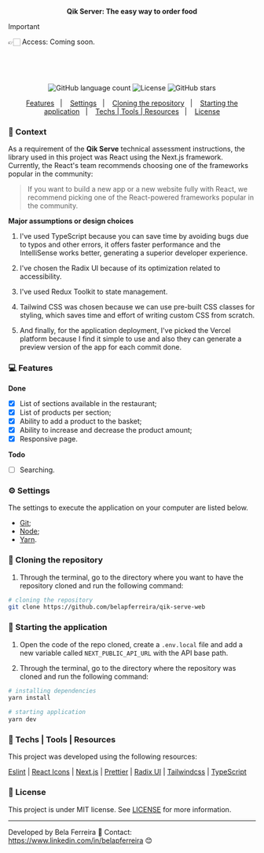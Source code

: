 <p align="center">
  <strong>
    Qik Server: The easy way to order food
  </strong>
</p>

> [!IMPORTANT]
> 👉🏻 Access: Coming soon.

<p>&nbsp;</p>

<p>&nbsp;</p>

<p align="center">
  <img alt="GitHub language count" src="https://img.shields.io/github/languages/count/belapferreira/qik-serve-web">

  <img alt="License" src="https://img.shields.io/static/v1?label=license&message=MIT&color=49AA26">

  <img alt="GitHub stars" src="https://img.shields.io/github/stars/belapferreira/qik-serve-web?style=social">
</p>

<p align="center">
  <a href="#computer-features">Features</a>&nbsp;&nbsp;&nbsp;|&nbsp;&nbsp;&nbsp;
  <a href="#gear-settings">Settings</a>&nbsp;&nbsp;&nbsp;|&nbsp;&nbsp;&nbsp;
  <a href="#arrow_down_small-cloning-the-repository">Cloning the repository</a>&nbsp;&nbsp;&nbsp;|&nbsp;&nbsp;&nbsp;
  <a href="#beginner-starting-the-application">Starting the application</a>&nbsp;&nbsp;&nbsp;|&nbsp;&nbsp;&nbsp;
  <a href="#wrench-techs--tools--resources">Techs | Tools | Resources</a>&nbsp;&nbsp;&nbsp;|&nbsp;&nbsp;&nbsp;
  <a href="#memo-license">License</a>
</p>

### :pushpin: Context

As a requirement of the **Qik Serve** technical assessment instructions, the library used in this project was React using the Next.js framework. Currently, the React's team recommends choosing one of the frameworks popular in the community:

> If you want to build a new app or a new website fully with React, we recommend picking one of the React-powered frameworks popular in the community.

**Major assumptions or design choices**

1) I've used TypeScript because you can save time by avoiding bugs due to typos and other errors, it offers faster performance and the IntelliSense works better, generating a superior developer experience.

2) I've chosen the Radix UI because of its optimization related to accessibility.

3) I've used Redux Toolkit to state management.

4) Tailwind CSS was chosen because we can use pre-built CSS classes for styling, which saves time and effort of writing custom CSS from scratch.

5) And finally, for the application deployment, I've picked the Vercel platform because I find it simple to use and also they can generate a preview version of the app for each commit done.


### :computer: Features

**Done**

- [x] List of sections available in the restaurant;
- [x] List of products per section;
- [x] Ability to add a product to the basket;
- [x] Ability to increase and decrease the product amount;
- [x] Responsive page.

**Todo**

- [ ] Searching.

### :gear: Settings

The settings to execute the application on your computer are listed below.

- [Git](https://git-scm.com);
- [Node](https://nodejs.org/);
- [Yarn](https://yarnpkg.com/).

### :arrow_down_small: Cloning the repository

1. Through the terminal, go to the directory where you want to have the repository cloned and run the following command:

```bash
# cloning the repository
git clone https://github.com/belapferreira/qik-serve-web
```

### :beginner: Starting the application

1. Open the code of the repo cloned, create a `.env.local` file and add a new variable called `NEXT_PUBLIC_API_URL` with the API base path.

2. Through the terminal, go to the directory where the repository was cloned and run the following command:

```bash
# installing dependencies
yarn install

# starting application
yarn dev
```

### :wrench: Techs | Tools | Resources

This project was developed using the following resources:

[Eslint](https://eslint.org/) | [React Icons](https://react-icons.github.io/react-icons/) | [Next.js](https://nextjs.org/) | [Prettier](https://prettier.io/) | [Radix UI](https://www.radix-ui.com/) | [Tailwindcss](https://tailwindcss.com/) | [TypeScript](https://www.typescriptlang.org/)


### :memo: License

This project is under MIT license. See [LICENSE](https://github.com/belapferreira/dhis2-dashboard/blob/master/LICENSE) for more information.

---

Developed by Bela Ferreira :blue_heart: Contact: https://www.linkedin.com/in/belapferreira :blush:

